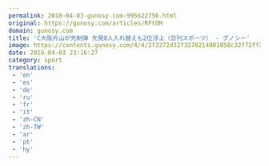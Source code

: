 ```yaml
---
permalink: 2018-04-03-gunosy.com-995622756.html
original: https://gunosy.com/articles/RFtOM
domain: gunosy.com
title: 'C大阪片山が先制弾 先発8人入れ替えも2位浮上（日刊スポーツ） - グノシー'
image: https://contents.gunosy.com/4/4/2f3272d32f3276214001858c32f72ff2_content.jpg
date: 2018-04-03 23:16:27
category: sport
translations: 
 - 'en'
 - 'es'
 - 'de'
 - 'ru'
 - 'fr'
 - 'it'
 - 'zh-CN'
 - 'zh-TW'
 - 'ar'
 - 'pt'
 - 'hy'
---
```



